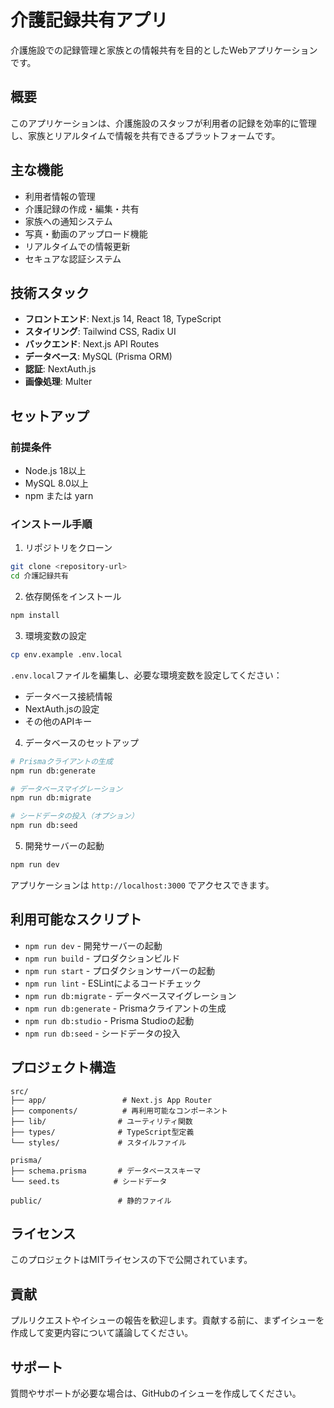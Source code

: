 
# 介護記録共有アプリ

介護施設での記録管理と家族との情報共有を目的としたWebアプリケーションです。

## 概要

このアプリケーションは、介護施設のスタッフが利用者の記録を効率的に管理し、家族とリアルタイムで情報を共有できるプラットフォームです。

## 主な機能

- 利用者情報の管理
- 介護記録の作成・編集・共有
- 家族への通知システム
- 写真・動画のアップロード機能
- リアルタイムでの情報更新
- セキュアな認証システム

## 技術スタック

- **フロントエンド**: Next.js 14, React 18, TypeScript
- **スタイリング**: Tailwind CSS, Radix UI
- **バックエンド**: Next.js API Routes
- **データベース**: MySQL (Prisma ORM)
- **認証**: NextAuth.js
- **画像処理**: Multer

## セットアップ

### 前提条件

- Node.js 18以上
- MySQL 8.0以上
- npm または yarn

### インストール手順

1. リポジトリをクローン
```bash
git clone <repository-url>
cd 介護記録共有
```

2. 依存関係をインストール
```bash
npm install
```

3. 環境変数の設定
```bash
cp env.example .env.local
```

`.env.local`ファイルを編集し、必要な環境変数を設定してください：
- データベース接続情報
- NextAuth.jsの設定
- その他のAPIキー

4. データベースのセットアップ
```bash
# Prismaクライアントの生成
npm run db:generate

# データベースマイグレーション
npm run db:migrate

# シードデータの投入（オプション）
npm run db:seed
```

5. 開発サーバーの起動
```bash
npm run dev
```

アプリケーションは `http://localhost:3000` でアクセスできます。

## 利用可能なスクリプト

- `npm run dev` - 開発サーバーの起動
- `npm run build` - プロダクションビルド
- `npm run start` - プロダクションサーバーの起動
- `npm run lint` - ESLintによるコードチェック
- `npm run db:migrate` - データベースマイグレーション
- `npm run db:generate` - Prismaクライアントの生成
- `npm run db:studio` - Prisma Studioの起動
- `npm run db:seed` - シードデータの投入

## プロジェクト構造

```
src/
├── app/                 # Next.js App Router
├── components/          # 再利用可能なコンポーネント
├── lib/                # ユーティリティ関数
├── types/              # TypeScript型定義
└── styles/             # スタイルファイル

prisma/
├── schema.prisma       # データベーススキーマ
└── seed.ts            # シードデータ

public/                 # 静的ファイル
```

## ライセンス

このプロジェクトはMITライセンスの下で公開されています。

## 貢献

プルリクエストやイシューの報告を歓迎します。貢献する前に、まずイシューを作成して変更内容について議論してください。

## サポート

質問やサポートが必要な場合は、GitHubのイシューを作成してください。
  